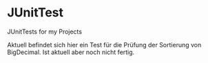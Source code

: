 # JUnitTest
JUnitTests for my Projects

Aktuell befindet sich hier ein Test für die Prüfung der Sortierung von BigDecimal. 
Ist aktuell aber noch nicht fertig.
